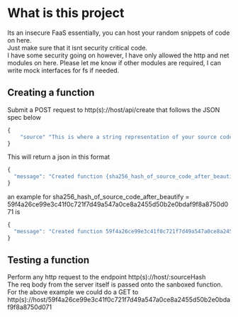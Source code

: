 # What is this project

Its an insecure FaaS essentially, you can host your random snippets of code on here.  
Just make sure that it isnt security critical code.  
I have some security going on however, I have only allowed the http and net modules on here. Please let me know if other modules are required, I can write mock interfaces for fs if needed.

## Creating a function

Submit a POST request to http(s)://host/api/create that follows the JSON spec below

```javascript
{
    "source" "This is where a string representation of your source code should go"
}
```

This will return a json in this format
```javascript
{
  "message": "Created function {sha256_hash_of_source_code_after_beautify}"
}
```
an example for sha256_hash_of_source_code_after_beautify = 59f4a26ce99e3c41f0c721f7d49a547a0ce8a2455d50b2e0bdaf9f8a8750d071 is
```javascript
{
  "message": "Created function 59f4a26ce99e3c41f0c721f7d49a547a0ce8a2455d50b2e0bdaf9f8a8750d071"
}
```

## Testing a function
Perform any http request to the endpoint http(s)://host/:sourceHash  
The req body from the server itself is passed onto the sanboxed function.  
For the above example we could do a GET to http(s)://host/59f4a26ce99e3c41f0c721f7d49a547a0ce8a2455d50b2e0bdaf9f8a8750d071